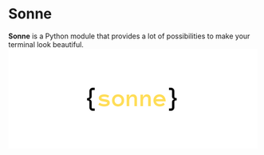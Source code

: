 # Sonne
**Sonne** is a Python module that provides a lot of possibilities to make your terminal look beautiful.
![Logo](https://raw.githubusercontent.com/sonnelib/sonne/main/logo.png)
